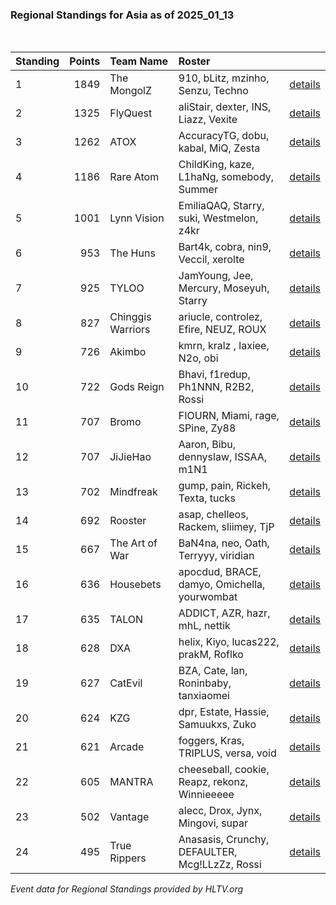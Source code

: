 ### Regional Standings for Asia as of 2025_01_13<br />
<br />

| Standing | Points | Team Name         | Roster                                         |                                                                                                 |
| :- | -: | :- | :- | :- |
| 1        |   1849 | The MongolZ       | 910, bLitz, mzinho, Senzu, Techno              | [details](details/2025_01_13/0003--the_mongolz--910-blitz-mzinho-senzu-techno.md)               |
| 2        |   1325 | FlyQuest          | aliStair, dexter, INS, Liazz, Vexite           | [details](details/2025_01_13/0020--flyquest--alistair-dexter-ins-liazz-vexite.md)               |
| 3        |   1262 | ATOX              | AccuracyTG, dobu, kabal, MiQ, Zesta            | [details](details/2025_01_13/0024--atox--accuracytg-dobu-kabal-miq-zesta.md)                    |
| 4        |   1186 | Rare Atom         | ChildKing, kaze, L1haNg, somebody, Summer      | [details](details/2025_01_13/0037--rare_atom--childking-kaze-l1hang-somebody-summer.md)         |
| 5        |   1001 | Lynn Vision       | EmiliaQAQ, Starry, suki, Westmelon, z4kr       | [details](details/2025_01_13/0067--lynn_vision--emiliaqaq-starry-suki-westmelon-z4kr.md)        |
| 6        |    953 | The Huns          | Bart4k, cobra, nin9, Veccil, xerolte           | [details](details/2025_01_13/0077--the_huns--bart4k-cobra-nin9-veccil-xerolte.md)               |
| 7        |    925 | TYLOO             | JamYoung, Jee, Mercury, Moseyuh, Starry        | [details](details/2025_01_13/0084--tyloo--jamyoung-jee-mercury-moseyuh-starry.md)               |
| 8        |    827 | Chinggis Warriors | ariucle, controlez, Efire, NEUZ, ROUX          | [details](details/2025_01_13/0117--chinggis_warriors--ariucle-controlez-efire-neuz-roux.md)     |
| 9        |    726 | Akimbo            | kmrn, kralz , laxiee, N2o, obi                 | [details](details/2025_01_13/0148--akimbo--kmrn-kralz_-laxiee-n2o-obi.md)                       |
| 10       |    722 | Gods Reign        | Bhavi, f1redup, Ph1NNN, R2B2, Rossi            | [details](details/2025_01_13/0149--gods_reign--bhavi-f1redup-ph1nnn-r2b2-rossi.md)              |
| 11       |    707 | Bromo             | FIOURN, Miami, rage, SPine, Zy88               | [details](details/2025_01_13/0155--bromo--fiourn-miami-rage-spine-zy88.md)                      |
| 12       |    707 | JiJieHao          | Aaron, Bibu, dennyslaw, ISSAA, m1N1            | [details](details/2025_01_13/0156--jijiehao--aaron-bibu-dennyslaw-issaa-m1n1.md)                |
| 13       |    702 | Mindfreak         | gump, pain, Rickeh, Texta, tucks               | [details](details/2025_01_13/0159--mindfreak--gump-pain-rickeh-texta-tucks.md)                  |
| 14       |    692 | Rooster           | asap, chelleos, Rackem, sliimey, TjP           | [details](details/2025_01_13/0162--rooster--asap-chelleos-rackem-sliimey-tjp.md)                |
| 15       |    667 | The Art of War    | BaN4na, neo, Oath, Terryyy, viridian           | [details](details/2025_01_13/0174--the_art_of_war--ban4na-neo-oath-terryyy-viridian.md)         |
| 16       |    636 | Housebets         | apocdud, BRACE, damyo, Omichella, yourwombat   | [details](details/2025_01_13/0182--housebets--apocdud-brace-damyo-omichella-yourwombat.md)      |
| 17       |    635 | TALON             | ADDICT, AZR, hazr, mhL, nettik                 | [details](details/2025_01_13/0183--talon--addict-azr-hazr-mhl-nettik.md)                        |
| 18       |    628 | DXA               | helix, Kiyo, lucas222, prakM, Roflko           | [details](details/2025_01_13/0187--dxa--helix-kiyo-lucas222-prakm-roflko.md)                    |
| 19       |    627 | CatEvil           | BZA, Cate, lan, Roninbaby, tanxiaomei          | [details](details/2025_01_13/0188--catevil--bza-cate-lan-roninbaby-tanxiaomei.md)               |
| 20       |    624 | KZG               | dpr, Estate, Hassie, Samuukxs, Zuko            | [details](details/2025_01_13/0189--kzg--dpr-estate-hassie-samuukxs-zuko.md)                     |
| 21       |    621 | Arcade            | foggers, Kras, TRIPLUS, versa, void            | [details](details/2025_01_13/0195--arcade--foggers-kras-triplus-versa-void.md)                  |
| 22       |    605 | MANTRA            | cheeseball, cookie, Reapz, rekonz, Winnieeeee  | [details](details/2025_01_13/0200--mantra--cheeseball-cookie-reapz-rekonz-winnieeeee.md)        |
| 23       |    502 | Vantage           | alecc, Drox, Jynx, Mingovi, supar              | [details](details/2025_01_13/0213--vantage--alecc-drox-jynx-mingovi-supar.md)                   |
| 24       |    495 | True Rippers      | Anasasis, Crunchy, DEFAULTER, Mcg!LLzZz, Rossi | [details](details/2025_01_13/0214--true_rippers--anasasis-crunchy-defaulter-mcg_llzzz-rossi.md) |


_Event data for Regional Standings provided by HLTV.org_<br />
